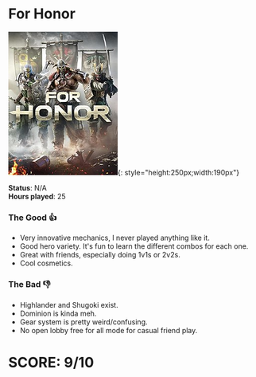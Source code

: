 # For Honor

![](ForHonor.jpg){: style="height:250px;width:190px"}

**Status**: N/A<br>
**Hours played**: 25<br>

### The Good 👍
- Very innovative mechanics, I never played anything like it.
- Good hero variety. It's fun to learn the different combos for each one.
- Great with friends, especially doing 1v1s or 2v2s.
- Cool cosmetics.

### The Bad 👎
- Highlander and Shugoki exist.
- Dominion is kinda meh.
- Gear system is pretty weird/confusing.
- No open lobby free for all mode for casual friend play.

# SCORE: 9/10